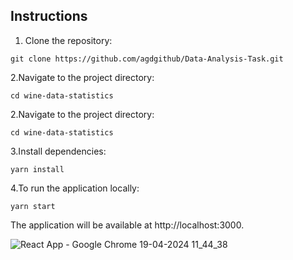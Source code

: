 ## Instructions

1. Clone the repository:

```
git clone https://github.com/agdgithub/Data-Analysis-Task.git
```

2.Navigate to the project directory:

```
cd wine-data-statistics
```

2.Navigate to the project directory:

```
cd wine-data-statistics
```

3.Install dependencies:

```
yarn install
```

4.To run the application locally:

```
yarn start
```

The application will be available at http://localhost:3000.


![React App - Google Chrome 19-04-2024 11_44_38](https://github.com/agdgithub/Data-Analysis-Task/assets/98071875/e6d7015f-106e-4a38-9d15-4f3d45e0bdc5)






























